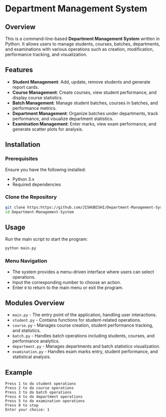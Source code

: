 # Department Management System

## Overview
This is a command-line-based **Department Management System** written in Python. It allows users to manage students, courses, batches, departments, and examinations with various operations such as creation, modification, performance tracking, and visualization.

## Features
- **Student Management**: Add, update, remove students and generate report cards.
- **Course Management**: Create courses, view student performance, and display course statistics.
- **Batch Management**: Manage student batches, courses in batches, and performance metrics.
- **Department Management**: Organize batches under departments, track performance, and visualize department statistics.
- **Examination Management**: Enter marks, view exam performance, and generate scatter plots for analysis.

## Installation
### Prerequisites
Ensure you have the following installed:
- Python 3.x
- Required dependencies

### Clone the Repository
```sh
git clone https:https://github.com/JISHUBISHI/Department-Management-System.git
cd Department-Management-System
```

## Usage
Run the main script to start the program:
```sh
python main.py
```

### Menu Navigation
- The system provides a menu-driven interface where users can select operations.
- Input the corresponding number to choose an action.
- Enter `0` to return to the main menu or exit the program.

## Modules Overview
- `main.py` - The entry point of the application, handling user interactions.
- `student.py` - Contains functions for student-related operations.
- `course.py` - Manages course creation, student performance tracking, and statistics.
- `batch.py` - Handles batch operations including students, courses, and performance analytics.
- `department.py` - Manages departments and batch statistics visualization.
- `examination.py` - Handles exam marks entry, student performance, and statistical analysis.

## Example
```
Press 1 to do student operations
Press 2 to do course operations
Press 3 to do batch operations
Press 4 to do department operations
Press 5 to do examination operations
Press 0 to stop
Enter your choice: 1
```
